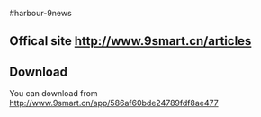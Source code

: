 #harbour-9news

## Offical site http://www.9smart.cn/articles

## Download

You can download from http://www.9smart.cn/app/586af60bde24789fdf8ae477
